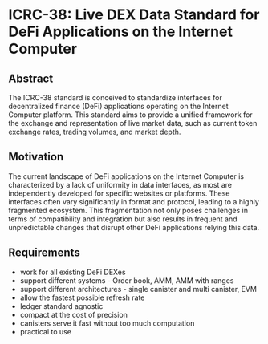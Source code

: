 # ICRC-38: Live DEX Data Standard for DeFi Applications on the Internet Computer

## Abstract
The ICRC-38 standard is conceived to standardize interfaces for decentralized finance (DeFi) applications operating on the Internet Computer platform. This standard aims to provide a unified framework for the exchange and representation of live market data, such as current token exchange rates, trading volumes, and market depth.

## Motivation
The current landscape of DeFi applications on the Internet Computer is characterized by a lack of uniformity in data interfaces, as most are independently developed for specific websites or platforms. These interfaces often vary significantly in format and protocol, leading to a highly fragmented ecosystem. This fragmentation not only poses challenges in terms of compatibility and integration but also results in frequent and unpredictable changes that disrupt other DeFi applications relying this data.

## Requirements
* work for all existing DeFi DEXes
* support different systems - Order book, AMM, AMM with ranges
* support different architectures - single canister and multi canister, EVM
* allow the fastest possible refresh rate
* ledger standard agnostic
* compact at the cost of precision
* canisters serve it fast without too much computation
* practical to use
